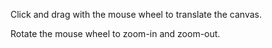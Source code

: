 Click and drag with the mouse wheel to translate the canvas.

Rotate the mouse wheel to zoom-in and zoom-out.
